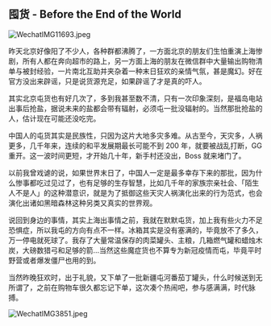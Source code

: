 ## 囤货 - Before the End of the World


![WechatIMG11693.jpeg](https://cdn.hashnode.com/res/hashnode/image/upload/v1650867186793/6A8mD1DHM.jpeg)

昨天北京好像阳了不少人，各种群都沸腾了，一方面北京的朋友们生怕重演上海惨剧，所有人都在奔向超市的路上，另一方面上海的朋友在微信群中大量输出购物清单与被封经验，一片南北互助并夹杂着一种末日狂欢的亲情气氛，甚是魔幻。好在官方没出来辟谣，只是说货源充足，如果辟谣了才是真的吓人。

其实北京屯货也有好几次了，多到我甚至数不清，只有一次印象深刻，是福岛电站出事后抢盐，据说未来的盐都会带有辐射，必须屯一批没辐射的。当然那批抢盐的人，估计现在可能还没吃完。

中国人的屯货其实是民族性，只因为这片大地多灾多难。从古至今，天灾多，人祸更多，几千年来，连续的和平发展期最长可能不到 200 年，就要被战乱打断，GG 重开。这一波时间更短，才开始几十年，新手村还没出，Boss 就来堵门了。

以前我曾戏谑的说，如果世界末日了，中国人一定是最多幸存下来的那批，因为什么惨事都吃过见过了，也有足够的生存智慧，比如几千年的家族宗亲社会、「陌生人不是人」的这种潜意识，就是为了抵御这些天灾人祸演化出来的行为范式，也会演化出诸如黑暗森林这种另类又真实的世界观。

说回到身边的事情，其实上海出事情之前，我就在默默屯货，加上我有些火力不足恐惧症，所以我屯的方向有点不一样。冰箱其实是没有塞满的，毕竟放不了多久，万一停电就死球了。我存了大量常温保存的肉菜罐头、主粮，几箱燃气罐和蜡烛木炭，大磅数猎弓和足够的箭…当然这些魔症货也不算专为新冠疫情而屯，毕竟平时野营或者爆发僵尸也用的到。

当然昨晚狂欢时，出于礼貌，又下单了一批新疆屯河番茄丁罐头，什么时候送到无所谓了，之前在购物车很久都忘记下单，这次凑个热闹吧，参与感满满，时代脉搏。

![WechatIMG3851.jpeg](https://cdn.hashnode.com/res/hashnode/image/upload/v1650867350958/Sc1OfkZoE.jpeg)
